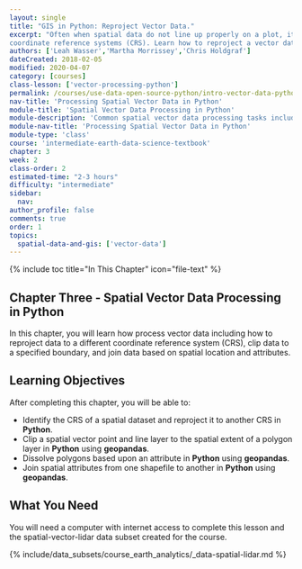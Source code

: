 ```yaml
---
layout: single
title: "GIS in Python: Reproject Vector Data."
excerpt: "Often when spatial data do not line up properly on a plot, it is because they are in different 
coordinate reference systems (CRS). Learn how to reproject a vector dataset to a different CRS in Python using the to_crs() function from GeoPandas."
authors: ['Leah Wasser','Martha Morrissey','Chris Holdgraf']
dateCreated: 2018-02-05
modified: 2020-04-07
category: [courses]
class-lesson: ['vector-processing-python']
permalink: /courses/use-data-open-source-python/intro-vector-data-python/vector-data-processing/
nav-title: 'Processing Spatial Vector Data in Python'
module-title: 'Spatial Vector Data Processing in Python'
module-description: 'Common spatial vector data processing tasks include reprojecting data to a different coordinate reference system (CRS), clipping data to a specified boundary, and joining data based on spatial location and attributes. Learn how to process spatial vector data using open source Python.'
module-nav-title: 'Processing Spatial Vector Data in Python'
module-type: 'class'
course: 'intermediate-earth-data-science-textbook'
chapter: 3
week: 2
class-order: 2
estimated-time: "2-3 hours"
difficulty: "intermediate"
sidebar:
  nav:
author_profile: false
comments: true
order: 1
topics:
  spatial-data-and-gis: ['vector-data']
---
```


{% include toc title="In This Chapter" icon="file-text" %}

<div class='notice--success' markdown="1">

## <i class="fa fa-ship" aria-hidden="true"></i> Chapter Three - Spatial Vector Data Processing in Python 

In this chapter, you will learn how process vector data including how to reproject data to a different coordinate reference system (CRS), clip data to a specified boundary, and join data based on spatial location and attributes.


## <i class="fa fa-graduation-cap" aria-hidden="true"></i> Learning Objectives

After completing this chapter, you will be able to:

* Identify the CRS of a spatial dataset and reproject it to another CRS in **Python**.
* Clip a spatial vector point and line layer to the spatial extent of a polygon layer in **Python** using **geopandas**.
* Dissolve polygons based upon an attribute in **Python** using **geopandas**.
* Join spatial attributes from one shapefile to another in **Python** using **geopandas**.

## <i class="fa fa-check-square-o fa-2" aria-hidden="true"></i> What You Need

You will need a computer with internet access to complete this lesson and the
spatial-vector-lidar data subset created for the course.

{% include/data_subsets/course_earth_analytics/_data-spatial-lidar.md %}

</div>

